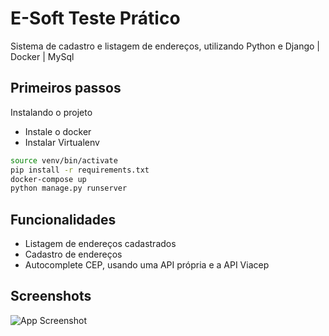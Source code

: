 
# E-Soft Teste Prático 

Sistema de cadastro e listagem de endereços, utilizando Python e Django | Docker | MySql 

## Primeiros passos

Instalando o projeto

- Instale o docker 
- Instalar Virtualenv


```bash
source venv/bin/activate
pip install -r requirements.txt
docker-compose up 
python manage.py runserver  
```
    
## Funcionalidades

- Listagem de endereços cadastrados 
- Cadastro de endereços 
- Autocomplete CEP, usando uma API própria e a API Viacep



## Screenshots

![App Screenshot](https://via.placeholder.com/468x300?text=App+Screenshot+Here)

